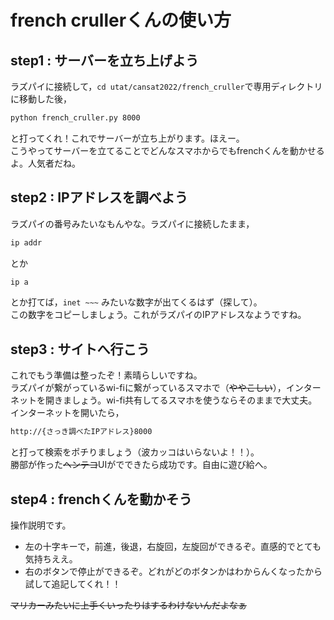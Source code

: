 # french crullerくんの使い方

## step1 : サーバーを立ち上げよう
 
ラズパイに接続して，`cd utat/cansat2022/french_cruller`で専用ディレクトリに移動した後，
```bash
python french_cruller.py 8000
```
と打ってくれ！これでサーバーが立ち上がります。ほえー。  
こうやってサーバーを立てることでどんなスマホからでもfrenchくんを動かせるよ。人気者だね。

## step2 : IPアドレスを調べよう

ラズパイの番号みたいなもんやな。ラズパイに接続したまま，
```bash
ip addr
```
とか
```bash
ip a
```
とか打てば，`inet ~~~` みたいな数字が出てくるはず（探して）。  
この数字をコピーしましょう。これがラズパイのIPアドレスなようですね。

## step3 : サイトへ行こう

これでもう準備は整ったぞ！素晴らしいですね。  
ラズパイが繋がっているwi-fiに繋がっているスマホで（~~ややこしい~~），インターネットを開きましょう。wi-fi共有してるスマホを使うならそのままで大丈夫。
インターネットを開いたら，
```bash
http://{さっき調べたIPアドレス}8000
```
と打って検索をポチりましょう（波カッコはいらないよ！！）。  
勝部が作った~~ヘンテコ~~UIがでできたら成功です。自由に遊び給へ。

## step4 : frenchくんを動かそう

操作説明です。  
* 左の十字キーで，前進，後退，右旋回，左旋回ができるぞ。直感的でとても気持ちええ。  
* 右のボタンで停止ができるぞ。どれがどのボタンかはわからんくなったから試して追記してくれ！！

~~マリカーみたいに上手くいったりはするわけないんだよなぁ~~

